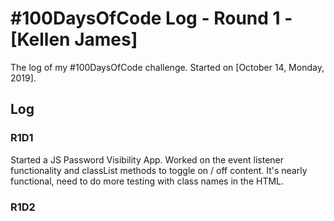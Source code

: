 # #100DaysOfCode Log - Round 1 - [Kellen James]

The log of my #100DaysOfCode challenge. Started on [October 14, Monday, 2019].

## Log

### R1D1 
Started a JS Password Visibility App. Worked on the event listener functionality and classList methods to toggle on / off content. It's nearly functional, need to do more testing with class names in the HTML. 

### R1D2

